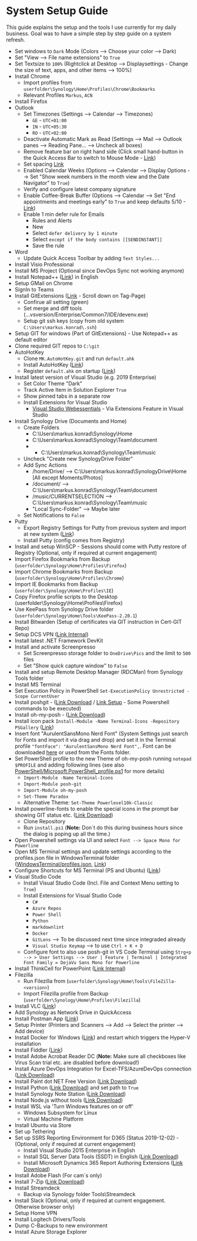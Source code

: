 # System Setup Guide

This guide explains the setup and the tools I use currently for my daily business.
Goal was to have a simple step by step guide on a system refresh.

* Set windows to `Dark` Mode (Colors --> Choose your color --> Dark)
* Set "View --> File name extensions" to `True`
* Set Textsize to `100%` (Rightclick at Desktop --> Displaysettings - Change the size of text, apps, and other items --> 100%)
* Install Chrome
  * Import profiles from `userfolder\Synology\Home\Profiles\Chrome\Bookmarks`
  * Relevant Profiles `Markus`, `ACN`
* Install Firefox
* Outlook
  * Set Timezones (Settings --> Calendar --> Timezones)
    * `GE` - `UTC+01:00`
    * `IN` - `UTC+05:30`
    * `RO` - `UTC+02:00`
  * Deactivate Automatic Mark as Read (Settings --> Mail --> Outlook panes --> Reading Pane... --> Uncheck all boxes)
  * Remove feature bar on right hand side (Click small hand-button in the Quick Access Bar to switch to Mouse Mode - [Link](<https://answers.microsoft.com/en-us/msoffice/forum/all/outlook-the-pop-out-button-is-missing/1b13d713-15db-4e8d-9e4a-004f5e22a089>))
  * Set spacing  [Link](<https://support.microsoft.com/en-us/office/prefer-tighter-spacing-7aedcfaf-03de-49ad-9bf8-8730134f1f3b?ui=en-us&rs=en-us&ad=us>)
  * Enabled Calendar Weeks (Options --> Calendar --> Display Options --> Set "Show week numbers in the month view and the Date Navigator" to `True`)
  * Verify and configure latest company signature
  * Enable Coffee-Break Buffer (Options --> Calendar --> Set "End appointments and meetings early" to `True` and keep defaults 5/10 - [Link](<https://digital-brainzoom.de/outlook-meeting-timepuffer/>))
  * Enable 1 min defer rule for Emails
    * Rules and Alerts
    * New
    * Select `defer delivery by 1 minute`
    * Select `except if the body contains [[SENDINSTANT]]`
    * Save the rule
* Word
  * Update Quick Access Toolbar by adding `Text Styles...`
* Install Visio Professional
* Install MS Project (Optional since DevOps Sync not working anymore)
* Install Notepad++ ([Link](<https://notepad-plus-plus.org/downloads/>)) in English
* Setup GMail on Chrome
* SignIn to Teams
* Install GitExtensions ([Link](<https://github.com/gitextensions/gitextensions>) - Scroll down on Tag-Page)
  * Confirue all setting (green)
  * Set merge and diff tools (...vsversion/Enterprise/Common7/IDE/devenv.exe)
  * Setup git ssh keys (copy from old system `C:\Users\markus.konrad\.ssh`)
* Setup GIT for windows (Part of GitExtensions) - Use Notepad++ as default editor
* Clone required GIT repos to `C:\git`
* AutoHotKey
  * Clone `MK.AutoHotKey.git` and run `default.ahk`
  * Install AutoHotKey ([Link](<https://www.autohotkey.com/>))
  * Register `default.ahk` on startup ([Link](<https://www.maketecheasier.com/schedule-autohotkey-startup-windows/>))
* Install latest version of Visual Studio (e.g. 2019 Enterprise)
  * Set Color Theme "Dark"
  * Track Active Item in Solution Explorer `True`
  * Show pinned tabs in a separate row
  * Install Extensions for Visual Studio
    * [Visual Studio Webessentials](<http://vswebessentials.com/>) - Via Extensions Feature in Visual Studio
* Install Synology Drive (Documents and Home)
  * Create Folders
    * C:\Users\markus.konrad\Synology\Home
    * C:\Users\markus.konrad\Synology\Team\document
    * * C:\Users\markus.konrad\Synology\Team\music
  * Uncheck "Create new SynologyDrive Folder"
  * Add Sync Actions
    * /home/Drive/ --> C:\Users\markus.konrad\SynologyDrive\Home [All except Moments/Photos]
    * /document/ --> C:\Users\markus.konrad\Synology\Team\document
    * /music/CURRENTSELECTION --> C:\Users\markus.konrad\Synology\Team\music
    * "Local Sync-Folder" --> Maybe later
  * Set Notifications to `False`
* Putty
  * Export Registry Settings for Putty from previous system and import at new system ([Link](https://stackoverflow.com/questions/13023920/how-to-export-import-putty-sessions-list))
  * Install Putty (config comes from Registry)
* Install and setup WinSCP - Sessions should come with Putty restore of Registry (Optional, only if required at current engagement)
* Import Firefox Bookmarks from Backup (`userfolder\Synology\Home\Profiles\Firefox`)
* Import Chrome Bookmarks from Backup (`userfolder\Synology\Home\Profiles\Chrome`)
* Import IE Bookmarks from Backup (`userfolder\Synology\Home\Profiles\IE`)
* Copy Firefox profile scripts to the Desktop (userfolder\Synology\Home\Profiles\Firefox)
* Use KeePass from Synology Drive folder (`userfolder\Synology\Home\Tools\KeePass-2.20.1`)
* Install Bitwarden (Setup of certificates via GIT instruction in Cert-GIT Repo)
* Setup DCS VPN ([Link Internal](https://dcshelp.service-now.com/nav_to.do?uri=%2Fkb_view.do%3Fsysparm_article%3DKB0090542))
* Install latest .NET Framework DevKit
* Install and activate Screenpresso
  * Set Screenpresso storage folder to `OneDrive\Pics` and the limit to `500` files
  * Set "Show quick capture window" to `False`
* Install and setup Remote Desktop Manager (RDCMan) from Synology Tools folder
* Install MS Terminal
* Set Execution Policy in PowerShell `Set-ExecutionPolicy Unrestricted -Scope CurrentUser`
* Install poshgit - ([Link Download](<https://www.powershellgallery.com/packages/posh-git>) / [Link Setup](<https://github.com/dahlbyk/posh-git>) - Some Powershell commands to be executed)
* Install oh-my-posh - ([Link Download](<https://github.com/JanDeDobbeleer/oh-my-posh>))
* Install icon pack `Install-Module -Name Terminal-Icons -Repository PSGallery` ([Link](<https://www.hanselman.com/blog/take-your-windows-terminal-and-powershell-to-the-next-level-with-terminal-icons>))
* Insert font "AurulentSansMono Nerd Font" (System Settings just search for Fonts and import it via drag and drop) and set it in the Terminal profile `"fontFace": "AurulentSansMono Nerd Font",`. Font can be downloaded [here](<https://www.nerdfonts.com/font-downloads>) or used from the Fonts folder.
* Set PowerShell profile to the new Theme of oh-my-posh running `notepad $PROFILE` and adding following lines (see also [PowerShell/Microsoft.PowerShell_profile.ps1](PowerShell/Microsoft.PowerShell_profile.ps1) for more details)
  * `Import-Module -Name Terminal-Icons`
  * `Import-Module posh-git`
  * `Import-Module oh-my-posh`
  * `Set-Theme Paradox`
  * Alternative Theme: `Set-Theme Powerlevel10k-Classic`
* Install powerline-fonts to enable the special icons in the prompt bar showing GIT status etc. ([Link Download](<https://github.com/powerline/fonts>))
  * Clone Repository
  * Run `install.ps1` (**Note:** Don´t do this during business hours since the dialog is poping up all the time.)
* Open Powershell settings via UI and select `Font --> Space Mono for Powerline`
* Open MS Terminal settings and update settings according to the profiles.json file in WindowsTerminal folder ([WindowsTerminal/profiles.json](WindowsTerminal/profiles.json), [Link](<https://www.hanselman.com/blog/HowToMakeAPrettyPromptInWindowsTerminalWithPowerlineNerdFontsCascadiaCodeWSLAndOhmyposh.aspx>))
* Configure Shortcuts for MS Terminal (PS and Ubuntu) ([Link](<https://www.hanselman.com/blog/how-to-make-command-prompt-powershell-or-any-shell-launch-from-the-start-menu-directly-into-windows-terminal>))
* Visual Studio Code
  * Install Visual Studio Code (Incl. File and Context Menu setting to `True`)
  * Install Extensions for Visual Studio Code
    * `C#`
    * `Azure Repos`
    * `Power Shell`
    * `Python`
    * `markdownlint`
    * `Docker`
    * `GitLens` --> To be discussed next time since integraded already
    * `Visual Studio Keymap` --> to use `Ctrl + K + D`
  * Configure font to also use posh-git in VS Code Terminal using `Strg+p --> > User Settings --> User | Feature | Terminal | Integrated Font Family = DejaVu Sans Mono for Powerline`
* Install ThinkCell for PowerPoint ([Link Internal](https://ts.accenture.com/sites/QuickPresentationToolkit/tcdl/default.aspx ))
* Filezilla
  * Run Filezilla from (`userfolder\Synology\Home\Tools\FileZilla-<version>`)
  * Import Filezilla profile from Backup (`userfolder\Synology\Home\Profiles\Filezilla`)
* Install VLC ([Link](https://www.videolan.org/vlc/index.de.html))
* Add Synology as Network Drive in QuickAccess
* Install Postman App ([Link](https://www.getpostman.com/downloads/))
* Setup Printer (Printers and Scanners --> Add --> Select the printer --> Add device)
* Install Docker for Windows ([Link](https://www.docker.com/products/docker-desktop)) and restart which triggers the  Hyper-V installation
* Install Fiddler ([Link](https://www.telerik.com/fiddler))
* Install Adobe Acrobat Reader DC (**Note:** Make sure all checkboxes like Virus Scan trial etc. are disabled before download!)
* Install Azure DevOps Integration for Excel-TFS/AzureDevOps connection ([Link Download](<https://visualstudio.microsoft.com/de/downloads/?q=Office+Integration&rr=https%3A%2F%2Fdocs.microsoft.com%2Fen-us%2Fazure%2Fdevops%2Fboards%2Fbacklogs%2Foffice%2Ftrack-work%3Fview%3Dazure-devops>))
* Install Paint dot NET Free Version ([Link Download](<https://www.getpaint.net/download.html>))
* Install Python ([Link Download](<https://www.python.org/>)) and set path to `True`
* Install Synology Note Station ([Link Download](<https://www.synology.com/de-de/support/download/DS716+II#utilities>))
* Install Node.js without tools ([Link Download](<https://nodejs.org/en/download/>))
* Install WSL via 'Turn Windows features on or off'
  * Windows Subsystem for Linux
  * Virtual Machine Platform
* Install Ubuntu via Store
* Set up Tethering
* Set up SSRS Reporting Environment for D365 (Status 2019-12-02) - (Optional, only if required at current engagement)
  * Install Visual Studio 2015 Enterprise in English
  * Install SQL Server Data Tools (SSDT) in English ([Link Download](<https://docs.microsoft.com/en-us/previous-versions/mt186501(v=msdn.10)?redirectedfrom=MSDN>))
  * Install Microsoft Dynamics 365 Report Authoring Extensions ([Link Download](<https://www.microsoft.com/en-us/download/confirmation.aspx?id=50375>))
* Install Adobe Flash (For cam´s only)
* Install 7-Zip ([Link Download](<https://7-zip.de/download.html>))
* Install Streamdeck
  * Backup via Synology folder Tools\Streamdeck
* Install Slack (Optional, only if required at current engagement. Otherwise browser only)
* Setup Home VPN
* Install Logitech Drivers/Tools
* Dump C-Backups to new environment
* Install Azure Storage Explorer
